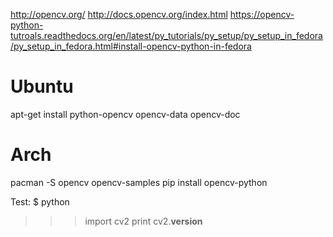http://opencv.org/
http://docs.opencv.org/index.html
https://opencv-python-tutroals.readthedocs.org/en/latest/py_tutorials/py_setup/py_setup_in_fedora/py_setup_in_fedora.html#install-opencv-python-in-fedora

# Ubuntu
apt-get install python-opencv opencv-data opencv-doc

# Arch
pacman -S opencv opencv-samples
pip install opencv-python



Test:
$ python
>>> import cv2
>>> print cv2.__version__
